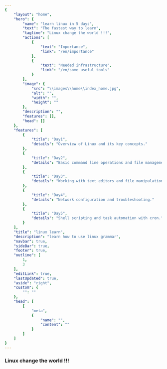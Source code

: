 ```yaml
---
{
    "layout": "home",
    "hero": {
        "name": "learn linux in 5 days",
        "text": "The fastest way to learn",
        "tagline": "Linux change the world !!!",
        "actions": [
            {
                "text": "Importance",
                "link": "/en/importance"
            },
            {
                "text": "Needed infrastructure",
                "link": "/en/some useful tools"
            }
        ],
        "image": {
            "src": "\\images\\home\\index_home.jpg",
            "alt": "",
            "width": "",
            "height": ""
        },
        "description": "",
        "features": [],
        "head": []
    },
    "features": [
        {
            "title": "Day1",
            "details": "Overview of Linux and its key concepts."
        },
        {
            "title": "Day2",
            "details": "Basic command line operations and file management."
        },
        {
            "title": "Day3",
            "details": "Working with text editors and file manipulation."
        },
        {
            "title": "Day4",
            "details": "Network configuration and troubleshooting."
        },
        {
            "title": "Day5",
            "details": "Shell scripting and task automation with cron."
        }
    ],
    "title": "linux learn",
    "description": "learn how to use linux grammar",
    "navbar": true,
    "sideBar": true,
    "footer": true,
    "outline": [
        1,
        3
    ],
    "editLink": true,
    "lastUpdated": true,
    "aside": "right",
    "custom": {
        "": ""
    },
    "head": [
        [
            "meta",
            {
                "name": "",
                "content": ""
            }
        ]
    ]
}
---
```


### Linux change the world !!!
